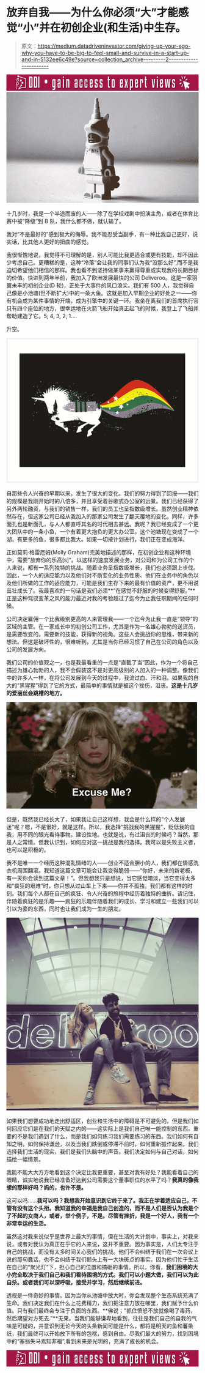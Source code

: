 # 放弃自我——为什么你必须“大”才能感觉“小”并在初创企业(和生活)中生存。

> 原文：<https://medium.datadriveninvestor.com/giving-up-your-ego-why-you-have-to-be-big-to-feel-small-and-survive-in-a-start-up-and-in-5132ee6c49e?source=collection_archive---------2----------------------->

[![](img/5a15966032f58f1d0b54353aeff6f461.png)](http://www.track.datadriveninvestor.com/IntelSplit)![](img/20d2a55c3fe77e92db4007b24d73d7df.png)

十几岁时，我是一个半途而废的人——除了在学校戏剧中扮演主角，或者在体育比赛中被“降级”到 B 队，我什么都不做，就认输了。

我对“不是最好的”感到极大的侮辱。我不能忍受当副手，有一种比我自己更好，说实话，比其他人更好的扭曲的感觉。

我很惭愧地说，我觉得不可理解的是，别人可能比我更适合或更有技能，却不因此少考虑自己。更糟糕的是，这种“冷落”会让我的同事们认为我“没那么好”,而不是我迫切希望他们相信的那样。我也看不到坚持做某事来赢得尊重或实现我的长期目标的价值。快进到两年半前，我加入了欧洲发展最快的公司 Deliveroo。这是一家羽翼未丰的初创企业(D 轮)，正处于大事件的风口浪尖。我们有 500 人，我觉得自己像是小池塘(但不断扩大)中的一条大鱼。这就是加入早期企业的好处之一——你有机会成为某件事情的开端，成为引擎中的关键一环。我坐在离我们的首席执行官只有四个座位的地方，很幸运地在火箭飞船开始真正起飞的时候，我登上了飞船并帮助建造了它。5, 4, 3, 2, 1….

升空。

![](img/f7afff067b799c6d44f83e2b05b8cea5.png)

自那些令人兴奋的早期以来，发生了很大的变化。我们的努力得到了回报——我们的规模是我刚开始时的八倍多，并且享受着谷歌式办公室的远景。我们已经获得了另外两轮融资，与我们的销售一样，我们的员工也呈指数级增长。虽然创业精神依然存在，但这家公司已经从我加入的那家公司发生了翻天覆地的变化。同样，许多面孔也是新面孔，与人人都直呼其名的时代相去甚远。我呢？我已经变成了一个更大团队中的一条小鱼，一个有着更大抱负的更大办公室。这个池塘现在变成了一个湖，有更多的鱼，很多都比我大。如果一切按计划进行，我们正在变成海洋。

正如莫莉·格雷厄姆(Molly Graham)完美地描述的那样，在初创企业和这种环境中，需要“放弃你的乐高[s]”。以这样的速度发展业务，对公司和为公司工作的个人来说，都有一系列独特的挑战。随着业务呈指数级增长，我们也必须跟上步伐。因此，一个人的适应能力以及他们对不断变化的业务性质、他们在业务中的角色以及他们所做的工作的适应能力，可能是我们生存下来的最有价值的资产，更不用说茁壮成长了。我最喜欢的一句话是我们必须**“在感觉不舒服的时候变得舒服。”**正是这种驾驭变革之风的能力最近对我的考验超过了迄今为止我任职期间的任何时候。

公司决定雇佣一个比我级别更高的人来管理我——一个迄今为止我一直是“领导”的区域的主管。在一家成长中的初创公司工作，尤其是作为一名雄心勃勃的送货员，是需要改变的。需要新的技能，获得新的视角。这些人会挑战你的思维，带来新的想法。但这是破坏性的，很难听到，尤其是当你已经习惯了自己在公司的角色以及公司的发展方向。

我们公司的价值观之一，也是我最看重的一点是“直截了当”因此，作为一个将自己描述为雄心勃勃的人，我不会假装这不是对更高级别的人加入的一种调整。像我们中的许多人一样，在将公司发展到今天的过程中，我流过血、汗和泪。如果我的自大的“黑猩猩”得到了它的方式，最简单的事情就是被这个挫伤，沮丧。**这是十几岁的爱丽丝会跳槽的地方。**

![](img/fd9f1425eb08dd2d60edf5380e1b2560.png)

但是，既然我已经长大了，如果我让自己这样想，我会是什么样的“个人发展迷”呢？嗯，不是很好，就是这样。所以，我选择“挑战我的黑猩猩”，贬低我的自我，用不同的眼光看待事物。建设性地。也就是说，有过沮丧的时候吗？当然，那是人之常情。但我认识到，如何应对这一挑战是我的选择。我可以是失败主义者，也可以是积极的。

我不是唯一一个经历这种混乱情绪的人——创业不适合胆小的人，我们都在情感洗衣机周围翻滚。我知道这篇文章可能会让我变得脆弱——“你好，未来的新老板，有一天你会读到这篇文章！”。但我想我只是想说，当它感觉暗淡，当它变得太多和“疯狂的艰难”时，你只想从过山车上下来——你并不孤独。我们都有这样的时刻。我们每个人都在自己的疯狂、令人兴奋的旅程中经历着独特的曲折。请记住，伴随着疯狂的是乐趣——疯狂的乐趣伴随着我们的成长、学习和建立一些我们可以引以为豪的东西，同时也让我们成为一生的朋友。

![](img/eb697340ae4e2263f9c4f645d656a5d3.png)

如果我们想要成功地走出舒适区，创业和生活中的障碍是不可避免的。但是我们如何回应它们是在我们的天赋之内的——这实际上是我们自己唯一能控制的东西。重要的不是我们遇到了什么，而是我们如何练习我们需要练习的东西。我们如何有自知之明，如何保持谦逊，以及当我们跌倒或停滞不前时，如何重新振作起来。我们选择我们生活的现实，我们是我们头脑中的声音。我们决定如何与自己对话，如何描绘一幅情景。

我能不能大大方方地看到这个决定比我更重要，甚至对我有好处？我能看着自己的眼睛，诚实地说我已经准备好达到公司需要这个董事职位的水平了吗？**我真的像我想的那样好吗？妈的，也许不是。**

这可以吗……**我可以吗？我想我开始意识到它终于来了。我正在学着适应自己，不管有没有这个头衔。我知道我的幸福是我自己创造的，而不是人们是否认为我是个了不起的女商人，或者，举个例子，不是。尽管有挫折，我是一个好人，我有一个非常幸运的生活。**

虽然这对我来说似乎是世界上最大的事情，但在生活的大计划中，事实上，对我来说，或者对我认为真正在乎它的人来说，这并不重要。因为事实是，人们太专注于自己的挑战，而没有太多时间关心我们的挑战。他们不会纠结于我们在一次会议上说的那句蠢话，也不会纠结于我们额头上有一大块斑点的事实。因为他们忙于生活在自己的“聚光灯”下，担心自己的位置和搞砸的事情。所以，你看，**我们困境的大小完全取决于我们自己和我们看待困境的方式。我们可以小题大做，我们可以为此自杀。或者我们可以深呼吸，接受并学习，然后继续前进。**

透视是一件奇妙的事情。因为当你从池塘中放大时，你会发现整个生态系统充满了生命。我们决定我们在什么上花费精力，我们把注意力放在哪里，我们赋予什么价值。只有我们最终会专注于负面的东西。**佛说；"抓住愤怒不放就像喝了毒药，然后期望对方死去."**无果。当我们能够谦卑地看到，往往是我们自己的自我的气味是可疑的，并意识到无论今天的头条新闻可能是什么，都将是明天的鱼和薯条纸，我们最终可以开始放下所有的包袱，感到自由。尽我们最大的努力，找到困境中的“塞翁失马焉知非福”,看到未来是光明的，充满了成长的机会。

[![](img/5a15966032f58f1d0b54353aeff6f461.png)](http://www.track.datadriveninvestor.com/IntelSplit)